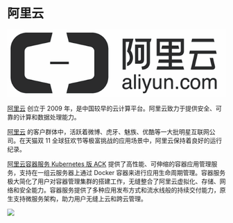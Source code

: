 # 阿里云

![阿里云](./_images/aliyun-logo.png)

[阿里云](https://www.aliyun.com?source=5176.11533457&userCode=8lx5zmtu&type=copy) 创立于 2009 年，是中国较早的云计算平台。阿里云致力于提供安全、可靠的计算和数据处理能力。

[阿里云](https://www.aliyun.com?source=5176.11533457&userCode=8lx5zmtu&type=copy) 的客户群体中，活跃着微博、虎牙、魅族、优酷等一大批明星互联网公司。在天猫双 11 全球狂欢节等极富挑战的应用场景中，阿里云保持着良好的运行纪录。

[阿里云容器服务 Kubernetes 版 ACK](https://www.aliyun.com/product/kubernetes?source=5176.11533457&userCode=8lx5zmtu&type=copy) 提供了高性能、可伸缩的容器应用管理服务，支持在一组云服务器上通过 Docker 容器来进行应用生命周期管理。容器服务极大简化了用户对容器管理集群的搭建工作，无缝整合了阿里云虚拟化、存储、网络和安全能力。容器服务提供了多种应用发布方式和流水线般的持续交付能力，原生支持微服务架构，助力用户无缝上云和跨云管理。

![](https://img.alicdn.com/tps/TB10yjtPpXXXXacXXXXXXXXXXXX-1531-1140.png)
